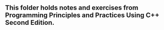 ## This folder holds notes and exercises from Programming Principles and Practices Using C++ Second Edition.
